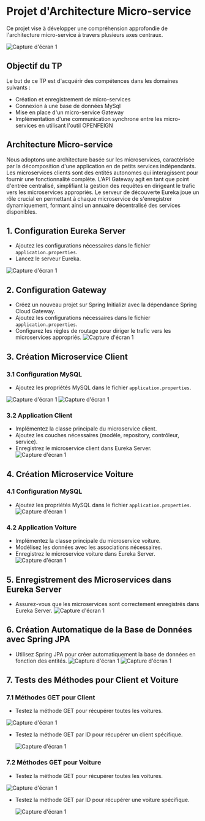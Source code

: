 # Projet d'Architecture Micro-service

Ce projet vise à développer une compréhension approfondie de l'architecture micro-service à travers plusieurs axes centraux.

![Capture d'écran 1](images/archi.jpeg)

## Objectif du TP

Le but de ce TP est d'acquérir des compétences dans les domaines suivants :
- Création et enregistrement de micro-services
- Connexion à une base de données MySql
- Mise en place d'un micro-service Gateway
- Implémentation d'une communication synchrone entre les micro-services en utilisant l'outil OPENFEIGN

## Architecture Micro-service

Nous adoptons une architecture basée sur les microservices, caractérisée par la décomposition d'une application en de petits services indépendants. Les microservices clients sont des entités autonomes qui interagissent pour fournir une fonctionnalité complète. L'API Gateway agit en tant que point d'entrée centralisé, simplifiant la gestion des requêtes en dirigeant le trafic vers les microservices appropriés. Le serveur de découverte Eureka joue un rôle crucial en permettant à chaque microservice de s'enregistrer dynamiquement, formant ainsi un annuaire décentralisé des services disponibles.


## 1. Configuration Eureka Server

- Ajoutez les configurations nécessaires dans le fichier `application.properties`.
- Lancez le serveur Eureka.
  
![Capture d'écran 1](images/interfaceeurika.png)

## 2. Configuration Gateway

- Créez un nouveau projet sur Spring Initializr avec la dépendance Spring Cloud Gateway.
- Ajoutez les configurations nécessaires dans le fichier `application.properties`.
- Configurez les règles de routage pour diriger le trafic vers les microservices appropriés.
![Capture d'écran 1](images/Gatway.png)

## 3. Création Microservice Client

### 3.1 Configuration MySQL

- Ajoutez les propriétés MySQL dans le fichier `application.properties`.
  
![Capture d'écran 1](images/ProprirtClient.png)
![Capture d'écran 1](images/ProprieterVoiture.png)


### 3.2 Application Client

- Implémentez la classe principale du microservice client.
- Ajoutez les couches nécessaires (modèle, repository, contrôleur, service).
- Enregistrez le microservice client dans Eureka Server.
![Capture d'écran 1](images/MainClient.png)

## 4. Création Microservice Voiture

### 4.1 Configuration MySQL

- Ajoutez les propriétés MySQL dans le fichier `application.properties`.
![Capture d'écran 1](images/voitureProperties.png)


### 4.2 Application Voiture

- Implémentez la classe principale du microservice voiture.
- Modélisez les données avec les associations nécessaires.
- Enregistrez le microservice voiture dans Eureka Server.
![Capture d'écran 1](images/VoitureApp.png)

## 5. Enregistrement des Microservices dans Eureka Server

- Assurez-vous que les microservices sont correctement enregistrés dans Eureka Server.
![Capture d'écran 1](images/interfaceeurika.PNG)

## 6. Création Automatique de la Base de Données avec Spring JPA

- Utilisez Spring JPA pour créer automatiquement la base de données en fonction des entités.
![Capture d'écran 1](images/bdclient.png)
![Capture d'écran 1](images/bdvoiture.png)

## 7. Tests des Méthodes pour Client et Voiture

### 7.1 Méthodes GET pour Client
- Testez la méthode GET pour récupérer toutes les voitures.
  
 ![Capture d'écran 1](images/VoitureById.png)

- Testez la méthode GET par ID pour récupérer un client spécifique.
  
  ![Capture d'écran 1](images/GetClientById.PNG)



### 7.2 Méthodes GET pour Voiture

- Testez la méthode GET pour récupérer toutes les voitures.
  
 ![Capture d'écran 1](images/VoitureListe.png)
 
- Testez la méthode GET par ID pour récupérer une voiture spécifique.
  
  ![Capture d'écran 1](images/GetVoitureById.png)



